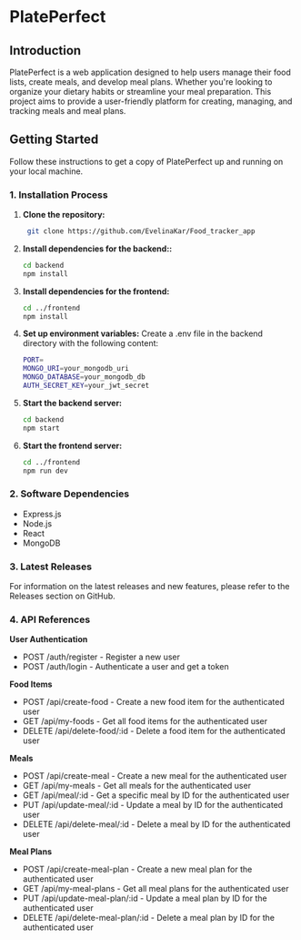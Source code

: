 # PlatePerfect

## Introduction

PlatePerfect is a web application designed to help users manage their food lists, create meals, and develop meal plans. Whether you're looking to organize your dietary habits or streamline your meal preparation. This project aims to provide a user-friendly platform for creating, managing, and tracking meals and meal plans.

## Getting Started

Follow these instructions to get a copy of PlatePerfect up and running on your local machine.

### 1. Installation Process

1. **Clone the repository:**

   ```bash
    git clone https://github.com/EvelinaKar/Food_tracker_app
   ```

2. **Install dependencies for the backend::**

   ```bash
   cd backend
   npm install
   ```

3. **Install dependencies for the frontend:**

   ```bash
   cd ../frontend
   npm install
   ```

4. **Set up environment variables:**
Create a .env file in the backend directory with the following content:

   ```bash
   PORT=
   MONGO_URI=your_mongodb_uri
   MONGO_DATABASE=your_mongodb_db
   AUTH_SECRET_KEY=your_jwt_secret
   ```

5. **Start the backend server:**

   ```bash
   cd backend
   npm start
   ```

6. **Start the frontend server:**

   ```bash
   cd ../frontend
   npm run dev
   ```

### 2. Software Dependencies

- Express.js
- Node.js
- React
- MongoDB

### 3. Latest Releases

For information on the latest releases and new features, please refer to the Releases section on GitHub.

### 4. API References

**User Authentication**
- POST /auth/register - Register a new user
- POST /auth/login - Authenticate a user and get a token

**Food Items**
- POST /api/create-food - Create a new food item for the authenticated user
- GET /api/my-foods - Get all food items for the authenticated user
- DELETE /api/delete-food/:id - Delete a food item for the authenticated user

**Meals**
- POST /api/create-meal - Create a new meal for the authenticated user
- GET /api/my-meals - Get all meals for the authenticated user
- GET /api/meal/:id - Get a specific meal by ID for the authenticated user
- PUT /api/update-meal/:id - Update a meal by ID for the authenticated user
- DELETE /api/delete-meal/:id - Delete a meal by ID for the authenticated user

**Meal Plans**
- POST /api/create-meal-plan - Create a new meal plan for the authenticated user
- GET /api/my-meal-plans - Get all meal plans for the authenticated user
- PUT /api/update-meal-plan/:id - Update a meal plan by ID for the authenticated user
- DELETE /api/delete-meal-plan/:id - Delete a meal plan by ID for the authenticated user

